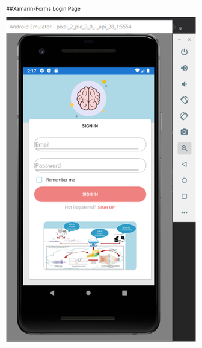 
##Xamarin-Forms Login Page


![screen-shot](https://github.com/Solayman-Emon/Xamarin_Forms/blob/master/demo.png)
